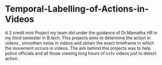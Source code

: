 # Temporal-Labelling-of-Actions-in-Videos 
A 2 credit mini Project my team did under the guidance of Dr.Mamatha HR in my third semester in B.tech.
This projects aims to determine the action in videos , smoothen noise in videos and obtain the exact timeframe in which the movement occurs in videos. 
The aim behind this projects was to help police officials and all those viewing long hours of cctv videos just to detect action . 
